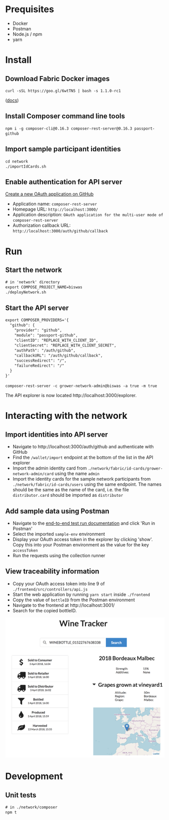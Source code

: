 # Prequisites

* Docker
* Postman
* Node.js / npm
* yarn

# Install

## Download Fabric Docker images

```
curl -sSL https://goo.gl/6wtTN5 | bash -s 1.1.0-rc1
```

([docs](https://hyperledger-fabric.readthedocs.io/en/release-1.1/samples.html#binaries))

## Install Composer command line tools

```
npm i -g composer-cli@0.16.3 composer-rest-server@0.16.3 passport-github
```

## Import sample participant identities

```
cd network
./importIdCards.sh
```

## Enable authentication for API server

[Create a new OAuth application on GitHub](https://github.com/settings/applications/new)

* Application name: `composer-rest-server`
* Homepage URL: `http://localhost:3000/`
* Application description: `OAuth application for the multi-user mode of composer-rest-server`
* Authorization callback URL: `http://localhost:3000/auth/github/callback`

# Run

## Start the network

```
# in 'network' directory
export COMPOSE_PROJECT_NAME=biswas
./deployNetwork.sh
```

## Start the API server

```
export COMPOSER_PROVIDERS='{
  "github": {
    "provider": "github",
    "module": "passport-github",
    "clientID": "REPLACE_WITH_CLIENT_ID",
    "clientSecret": "REPLACE_WITH_CLIENT_SECRET",
    "authPath": "/auth/github",
    "callbackURL": "/auth/github/callback",
    "successRedirect": "/",
    "failureRedirect": "/"
  }
}'

composer-rest-server -c grower-network-admin@biswas -a true -m true
```

The API explorer is now located http://localhost:3000/explorer.

# Interacting with the network

## Import identities into API server

* Navigate to http://localhost:3000/auth/github and authenticate with GitHub
* Find the `/wallet/import` endpoint at the bottom of the list in the API explorer
* Import the admin identity card from `./network/fabric/id-cards/grower-network-admin/card` using the name `admin`
* Import the identity cards for the sample network participants from `./network/fabric/id-cards/users` using the same endpoint. The names should be the same as the name of the card, i.e. the file `distributor.card` should be imported as `distributor`

## Add sample data using Postman

* Navigate to the [end-to-end test run documentation](https://documenter.getpostman.com/view/2277062/integration-tests/RVu2nAni) and click 'Run in Postman'
* Select the imported `sample-env` environment
* Display your OAuth access token in the explorer by clicking 'show'. Copy this into your Postman environment as the value for the key `accessToken`
* Run the requests using the collection runner

## View traceability information

* Copy your OAuth access token into line 9 of `./frontend/src/controllers/api.js`
* Start the web application by running `yarn start` inside `./frontend`
* Copy the value of `bottleID` from the Postman environment
* Navigate to the frontend at http://localhost:3001/
* Search for the copied bottleID.

<img src="docs/frontend.png" width="600">

# Development

## Unit tests

```
# in ./network/composer
npm t
```
